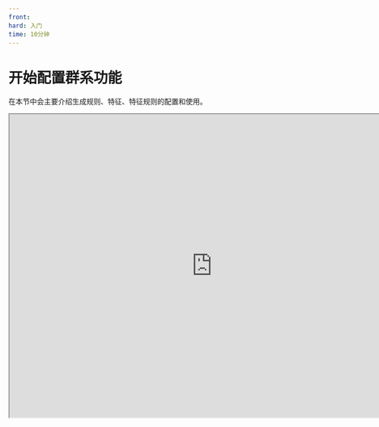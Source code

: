 ```yaml
---
front: 
hard: 入门
time: 10分钟
---
```

# 开始配置群系功能

在本节中会主要介绍生成规则、特征、特征规则的配置和使用。

<iframe src="https://cc.163.com/act/m/daily/iframeplayer/?id=632863afe6c041f2578ca7ea" width="800" height="600" allow="fullscreen"/>

## 生成规则

生成规则主要用来配置实体的刷新规则。在原版中，僵尸等生物的自然刷新就是利用生成规则来实现的。

我们打开编辑器，新建一个生成规则，创建一个自定义僵尸的生成规则。还是在新建->配置->生成规则中进行创建，并命名。并按照下图配置。

![](./images/32.png)

> 一些配置的解释：
>
> 名字：没有特殊要求，仅用来区分不同的规则文件
>
> 生物：要生成的生物
>
> 光照要求：限制生物在什么光照要求下生成，例如我们这里设置僵尸在0-7的亮度下可以生成
>
> 总量控制类型：按照我们的实体的定位进行选择，游戏中有相关对各种类型实体总量的控制
>
> 生成权重：用来控制生物的生成概率，数字越大，生成概率越大
>
> 其他配置可以根据需要，自己移动鼠标到标题上查看具体解释。

## 特征

特征又称地物。表示一系列方块在地图生成时的单个的产生规则。与其一起使用的还有特征规则。

我们举一个钻石矿石在游戏中的生成规则，来说明特征和特征规则之间的联系。

钻石矿石，大家都知道，是在地下13层以下开始刷新的。并且通常以1-8个之间的矿簇进行生成。

那么我们就可以使用特征来表示1-8个钻石矿石的矿簇，使用特征规则来表示钻石矿石生成在地下13层以下。

那么建筑的生成也是如此，我们使用编辑器，点击新建，配置，特征，命名并创建。

![](./images/33.png)

可以看到有一个选择框，可以选择要生成的结构，即一个方块建筑。

此处的结构我们会留到课后作业中，制作一个流浪商人小屋，再进行配置。

## 特征规则

特征规则用来设置特征将在什么地方，什么时候进行生成。

编辑器中，新建，配置，特征生成，命名并创建，**注意文件名必须全部小写**。

![](./images/34.png)

我们在属性窗口中点击特征的选择框，选择之前创建的特征，随后调整一下单区块特征数量，防止生成数量过多。

其他配置保持默认，感兴趣的同学可以将鼠标移动到它们的名字上查看对应解释，并自由进行配置。

